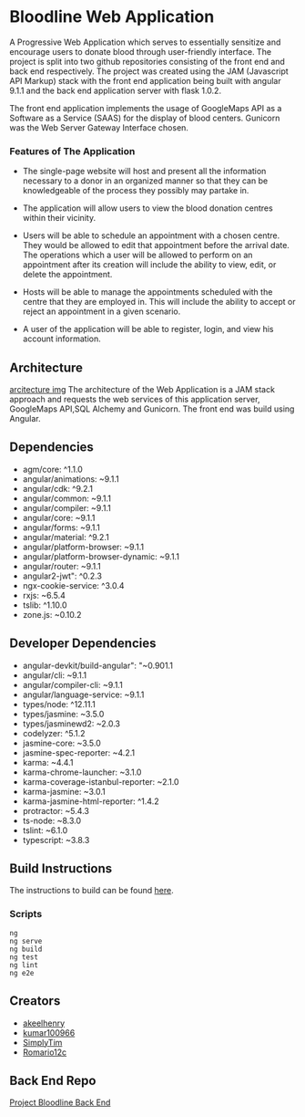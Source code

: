 # Bloodline Web Application
A Progressive Web Application which serves to essentially sensitize and encourage users to donate blood through user-friendly interface. The project is split into two github repositories consisting of the front end and back end respectively. The project was created using the JAM  (Javascript API Markup)  stack with the front end application being built with angular 9.1.1 and the back end application server with flask 1.0.2.

The front end application implements the usage of GoogleMaps API as a Software as a Service (SAAS) for the display of blood centers. Gunicorn was the Web Server Gateway Interface chosen.

### Features of The Application

* The single-page website will host and present all the information necessary to a donor in an organized manner so that they can be knowledgeable of the process they possibly may partake in. 

* The application will allow users to view the blood donation centres within their vicinity.

* Users will be able to schedule an appointment with a chosen centre. They would be allowed to edit that appointment before the arrival date. The operations which a user will be allowed to perform on an appointment after its creation will include the ability to view, edit, or delete the appointment. 

* Hosts will be able to manage the appointments scheduled with the centre that they are employed in. This will include the ability to accept or reject an appointment in a given scenario. 

* A user of the application will be able to register, login,  and view his account information. 

## Architecture
[arcitecture img](https://ibb.co/KwbZpj2)
The architecture of the Web Application is a JAM stack approach and requests the web services of this application server, GoogleMaps API,SQL Alchemy and Gunicorn. The front end was build using Angular.



## Dependencies
* agm/core: ^1.1.0
* angular/animations: ~9.1.1
* angular/cdk: ^9.2.1
* angular/common: ~9.1.1
* angular/compiler: ~9.1.1
* angular/core: ~9.1.1
* angular/forms: ~9.1.1
* angular/material: ^9.2.1
* angular/platform-browser: ~9.1.1
* angular/platform-browser-dynamic: ~9.1.1
* angular/router: ~9.1.1
* angular2-jwt": ^0.2.3
* ngx-cookie-service: ^3.0.4
* rxjs: ~6.5.4
* tslib: ^1.10.0
* zone.js: ~0.10.2

## Developer Dependencies
* angular-devkit/build-angular": "~0.901.1
* angular/cli: ~9.1.1
* angular/compiler-cli: ~9.1.1
* angular/language-service: ~9.1.1
* types/node: ^12.11.1
* types/jasmine: ~3.5.0
* types/jasminewd2: ~2.0.3
* codelyzer: ^5.1.2
* jasmine-core: ~3.5.0
* jasmine-spec-reporter: ~4.2.1
* karma: ~4.4.1
* karma-chrome-launcher: ~3.1.0
* karma-coverage-istanbul-reporter: ~2.1.0
* karma-jasmine: ~3.0.1
* karma-jasmine-html-reporter: ^1.4.2
* protractor: ~5.4.3
* ts-node: ~8.3.0
* tslint: ~6.1.0
* typescript: ~3.8.3
   
    

## Build Instructions
The instructions to build can be found [here](https://github.com/kumar100966/BloodLine/tree/master/Bloodline#bloodline).

### Scripts
```
ng
ng serve
ng build
ng test
ng lint
ng e2e
```


## Creators
* [akeelhenry](https://github.com/akeelhenry)
* [kumar100966](https://github.com/kumar100966)
* [SimplyTim](https://github.com/SimplyTim)
* [Romario12c](https://github.com/Romario12c)


## Back End Repo
[Project Bloodline Back End](https://github.com/SimplyTim/Bloodline-Web-App)
